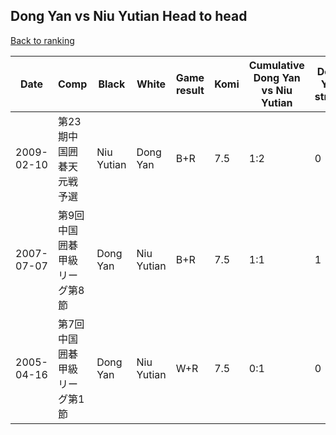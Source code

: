 ## Dong Yan vs Niu Yutian Head to head

[Back to ranking](../../index.md)




| **Date** | **Comp** | **Black** | **White** | **Game result** | **Komi** | **Cumulative Dong Yan vs Niu Yutian** | **Dong Yan streak** | **Niu Yutian streak** | 
| --- | --- | --- | --- | --- | --- | --- | --- | --- |
| 2009-02-10 | 第23期中国囲碁天元戦予選 | Niu Yutian | Dong Yan | B+R | 7.5 | 1:2 | 0 | 1 | 
| 2007-07-07 | 第9回中国囲碁甲級リーグ第8節 | Dong Yan | Niu Yutian | B+R | 7.5 | 1:1 | 1 | 0 | 
| 2005-04-16 | 第7回中国囲碁甲級リーグ第1節 | Dong Yan | Niu Yutian | W+R | 7.5 | 0:1 | 0 | 1 |





